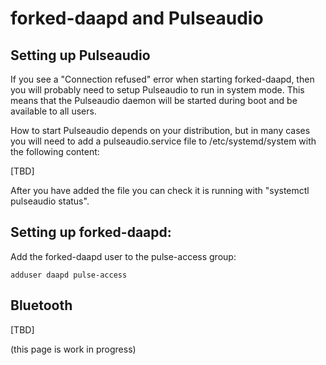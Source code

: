 # forked-daapd and Pulseaudio

## Setting up Pulseaudio

If you see a "Connection refused" error when starting forked-daapd, then you
will probably need to setup Pulseaudio to run in system mode. This means that
the Pulseaudio daemon will be started during boot and be available to all users.

How to start Pulseaudio depends on your distribution, but in many cases you will
need to add a pulseaudio.service file to /etc/systemd/system with the following
content:

[TBD]

After you have added the file you can check it is running with "systemctl
pulseaudio status".


## Setting up forked-daapd:

Add the forked-daapd user to the pulse-access group:

`adduser daapd pulse-access`


## Bluetooth

[TBD]

(this page is work in progress)

